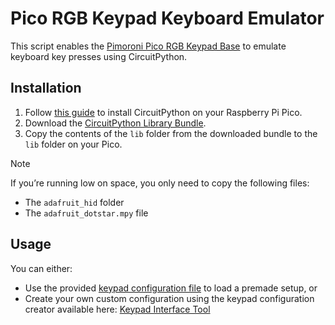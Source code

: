 # Pico RGB Keypad Keyboard Emulator

This script enables the [Pimoroni Pico RGB Keypad Base](https://shop.pimoroni.com/products/pico-rgb-keypad-base) to emulate keyboard key presses using CircuitPython.

## Installation

1. Follow [this guide](https://learn.adafruit.com/getting-started-with-raspberry-pi-pico-circuitpython/circuitpython) to install CircuitPython on your Raspberry Pi Pico.
2. Download the [CircuitPython Library Bundle](https://circuitpython.org/libraries).
3. Copy the contents of the `lib` folder from the downloaded bundle to the `lib` folder on your Pico.

> [!NOTE]
> If you’re running low on space, you only need to copy the following files:
> - The `adafruit_hid` folder  
> - The `adafruit_dotstar.mpy` file  

## Usage

You can either:
- Use the provided [keypad configuration file](/KeypadSave.save) to load a premade setup, or  
- Create your own custom configuration using the keypad configuration creator available here: [Keypad Interface Tool](https://github.com/Man2787/Keypad-interface)
